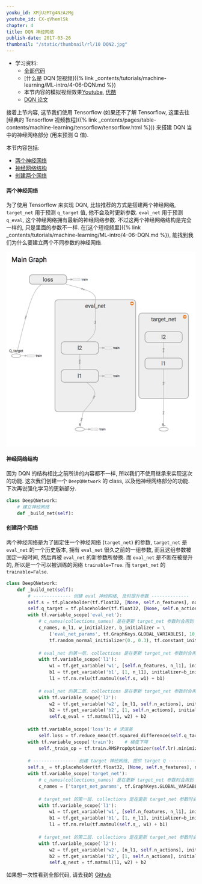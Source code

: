 ```yaml
---
youku_id: XMjUzMTg4NzAzMg
youtube_id: CX-qVhemlSk
chapter: 4
title: DQN 神经网络
publish-date: 2017-03-26
thumbnail: "/static/thumbnail/rl/10 DQN2.jpg"
---
```


* 学习资料:
  * [全部代码](https://github.com/MorvanZhou/tutorials/tree/master/Reinforcement_learning_TUT/5_Deep_Q_Network)
  * [什么是 DQN 短视频]({% link _contents/tutorials/machine-learning/ML-intro/4-06-DQN.md %})
  * 本节内容的模拟视频效果[Youtube](https://www.youtube.com/watch?v=cIb5BNaO85Y&index=4&list=PLXO45tsB95cLYyEsEylpPvTY-8ErPt2O_), [优酷](http://v.youku.com/v_show/id_XMTg3NTI2ODU2OA==.html)
  * [DQN 论文](https://storage.googleapis.com/deepmind-media/dqn/DQNNaturePaper.pdf)

接着上节内容, 这节我们使用 Tensorflow
(如果还不了解 Tensorflow, 这里去往
[经典的 Tensorflow 视频教程]({% link _contents/pages/table-contents/machine-learning/tensorflow/tensorflow.html %}))
来搭建 DQN 当中的神经网络部分 (用来预测 Q 值).



本节内容包括:

* [两个神经网络](#two-nets)
* [神经网络结构](#nn-structure)
* [创建两个网络](#net)


<h4 class="tut-h4-pad" id="two-nets">两个神经网络</h4>

为了使用 Tensorflow 来实现 DQN, 比较推荐的方式是搭建两个神经网络, `target_net` 用于预测 `q_target` 值, 他不会及时更新参数.
`eval_net` 用于预测 `q_eval`, 这个神经网络拥有最新的神经网络参数. 不过这两个神经网络结构是完全一样的, 只是里面的参数不一样.
在[这个短视频里]({% link _contents/tutorials/machine-learning/ML-intro/4-06-DQN.md %}), 能找到我们为什么要建立两个不同参数的神经网络.

<img class="course-image" src="/static/results/rl/4-2-1.png">

<h4 class="tut-h4-pad" id="nn-structure">神经网络结构</h4>

因为 DQN 的结构相比之前所讲的内容都不一样, 所以我们不使用继承来实现这次的功能.
这次我们创建一个 `DeepQNetwork` 的 class, 以及他神经网络部分的功能. 下次再说强化学习的更新部分.

```python
class DeepQNetwork:
    # 建立神经网络
    def _build_net(self):
```


<h4 class="tut-h4-pad" id="net">创建两个网络</h4>

两个神经网络是为了固定住一个神经网络 (`target_net`) 的参数, `target_net` 是 `eval_net` 的一个历史版本,
拥有 `eval_net` 很久之前的一组参数, 而且这组参数被固定一段时间, 然后再被 `eval_net` 的新参数所替换.
而 `eval_net` 是不断在被提升的, 所以是一个可以被训练的网络 `trainable=True`. 而 `target_net` 的 `trainable=False`.

```python
class DeepQNetwork:
    def _build_net(self):
        # -------------- 创建 eval 神经网络, 及时提升参数 --------------
        self.s = tf.placeholder(tf.float32, [None, self.n_features], name='s')  # 用来接收 observation
        self.q_target = tf.placeholder(tf.float32, [None, self.n_actions], name='Q_target') # 用来接收 q_target 的值, 这个之后会通过计算得到
        with tf.variable_scope('eval_net'):
            # c_names(collections_names) 是在更新 target_net 参数时会用到
            c_names, n_l1, w_initializer, b_initializer = \
                ['eval_net_params', tf.GraphKeys.GLOBAL_VARIABLES], 10, \
                tf.random_normal_initializer(0., 0.3), tf.constant_initializer(0.1)  # config of layers

            # eval_net 的第一层. collections 是在更新 target_net 参数时会用到
            with tf.variable_scope('l1'):
                w1 = tf.get_variable('w1', [self.n_features, n_l1], initializer=w_initializer, collections=c_names)
                b1 = tf.get_variable('b1', [1, n_l1], initializer=b_initializer, collections=c_names)
                l1 = tf.nn.relu(tf.matmul(self.s, w1) + b1)

            # eval_net 的第二层. collections 是在更新 target_net 参数时会用到
            with tf.variable_scope('l2'):
                w2 = tf.get_variable('w2', [n_l1, self.n_actions], initializer=w_initializer, collections=c_names)
                b2 = tf.get_variable('b2', [1, self.n_actions], initializer=b_initializer, collections=c_names)
                self.q_eval = tf.matmul(l1, w2) + b2

        with tf.variable_scope('loss'): # 求误差
            self.loss = tf.reduce_mean(tf.squared_difference(self.q_target, self.q_eval))
        with tf.variable_scope('train'):    # 梯度下降
            self._train_op = tf.train.RMSPropOptimizer(self.lr).minimize(self.loss)

        # ---------------- 创建 target 神经网络, 提供 target Q ---------------------
        self.s_ = tf.placeholder(tf.float32, [None, self.n_features], name='s_')    # 接收下个 observation
        with tf.variable_scope('target_net'):
            # c_names(collections_names) 是在更新 target_net 参数时会用到
            c_names = ['target_net_params', tf.GraphKeys.GLOBAL_VARIABLES]

            # target_net 的第一层. collections 是在更新 target_net 参数时会用到
            with tf.variable_scope('l1'):
                w1 = tf.get_variable('w1', [self.n_features, n_l1], initializer=w_initializer, collections=c_names)
                b1 = tf.get_variable('b1', [1, n_l1], initializer=b_initializer, collections=c_names)
                l1 = tf.nn.relu(tf.matmul(self.s_, w1) + b1)

            # target_net 的第二层. collections 是在更新 target_net 参数时会用到
            with tf.variable_scope('l2'):
                w2 = tf.get_variable('w2', [n_l1, self.n_actions], initializer=w_initializer, collections=c_names)
                b2 = tf.get_variable('b2', [1, self.n_actions], initializer=b_initializer, collections=c_names)
                self.q_next = tf.matmul(l1, w2) + b2

```


如果想一次性看到全部代码, 请去我的 [Github](https://github.com/MorvanZhou/tutorials/tree/master/Reinforcement_learning_TUT/5_Deep_Q_Network)